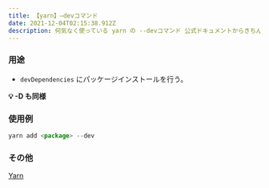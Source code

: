 ```yaml
---
title: 【yarn】—devコマンド
date: 2021-12-04T02:15:38.912Z
description: 何気なく使っている yarn の --devコマンド 公式ドキュメントからきちんと用途を把握する
---
```

### 用途

* `devDependencies` にパッケージインストールを行う。


**💡 -D も同様**



### 使用例

```jsx
yarn add <package> --dev
```

### その他

[Yarn](https://classic.yarnpkg.com/lang/en/docs/cli/add/)